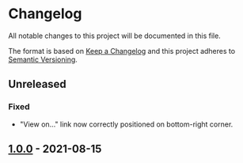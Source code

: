 # Changelog
All notable changes to this project will be documented in this file.

The format is based on [Keep a Changelog](http://keepachangelog.com/en/1.0.0/)
and this project adheres to [Semantic Versioning](http://semver.org/spec/v2.0.0.html).



## Unreleased
### Fixed
- "View on..." link now correctly positioned on bottom-right corner.

## [1.0.0] - 2021-08-15

[Unreleased]: https://github.com/ggirelli/easy-webmention-js
[1.0.0]: https://github.com/ggirelli/easy-webmention-js/releases/tag/v1.0.0
